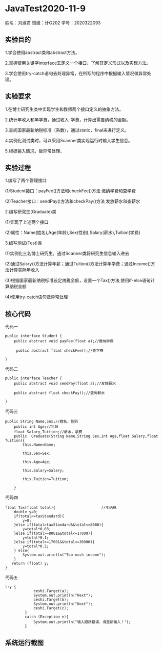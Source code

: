 # JavaTest2020-11-9
姓名：刘淑君 班级：计G202 学号：2020322093
## 实验目的
1.学会使用abstract类和abstract方法。

2.掌握使用关键字interface去定义一个接口，了解其定义形式以及实现方法。

3.学会使用try-catch语句去处理异常，在所写的程序中根据输入情况做异常处理。

## 实验要求
1.在博士研究生类中实现学生和教师两个接口定义的抽象方法。

2.统计年收入和年学费，通过收入-学费，计算出需要纳税的金额。

3.查阅国家最新纳税标准（系数），通过static，final来进行定义。

4.实例化测试类时，可以采用Scanner类实现运行时输入学生信息。

5.根据输入情况，做异常处理。

## 实验过程
1.编写了两个管理接口

   (1)Student接口：payFee()方法和checkFee()方法   缴纳学费和查学费
   
   (2)Teacher接口：sendPay()方法和checkPay()方法  发放薪水和查薪水
   
2.编写研究生(Graduate)类

   (1)实现了上述两个接口
     
   (2)属性：Name(姓名),Age(年龄),Sex(性别),Salary(薪水),Tuition(学费)
     
3.编写测试(Test)类

   (1)实例化三名博士研究生，通过Scanner类将研究生信息输入进去
   
   (2)通过Salsry()方法计算年薪；通过Tuition()方法计算年学费；通过Income()方法计算实际年收入
   
   (3)根据国家最新纳税标准设定纳税金额，设置一个Tax()方法,使用if-else语句计算纳税金额
   
   (4)使用try-catch语句做异常处理
   
## 核心代码
代码一
```
public interface Student {
	public abstract void payFee(float a);//缴纳学费
	 
	 public abstract float checkFee();//查学费

}
```
代码二
```
public interface Teacher {
	public abstract void sendPay(float a);//发放薪水
	 
	public abstract float checkPay();//查询薪水

}
```
代码三
```
public String Name,Sex;//姓名，性别
	public int Age;//年龄
	float Salary,Tuition;//薪水，学费
	public  Graduate(String Name,String Sex,int Age,float Salary,float Tuition){
		this.Name=Name;
		 
		this.Sex=Sex;
		 
		this.Age=Age;
		 
		this.Salary=Salary;
		 
		this.Tuition=Tuition;

	}
```
代码四
```
float Tax(float total){                     //年纳税
    double y=0;
    if(total<=taxStandard){
        y=0;
    }else if(total>taxStandard&&total<=8000){
        y=total*0.03;
    }else if(total>=8001&&total<=17000){
        y=total*0.1;
    }else if(total>=17001&&total<=30000){
        y=total*0.2;
    } else{
        System.out.println("Too much income");
    }
   return (float) y;
}
```
代码五
```
try {
    		 ceshi.Target(a);
             System.out.println("Next");
             ceshi.Target(b);
             System.out.println("Next");
             ceshi.Target(c);
    	 }
         catch (Exception e){
             System.out.println("输入顺序错误，请重新输入！");
         }
```

## 系统运行截图

